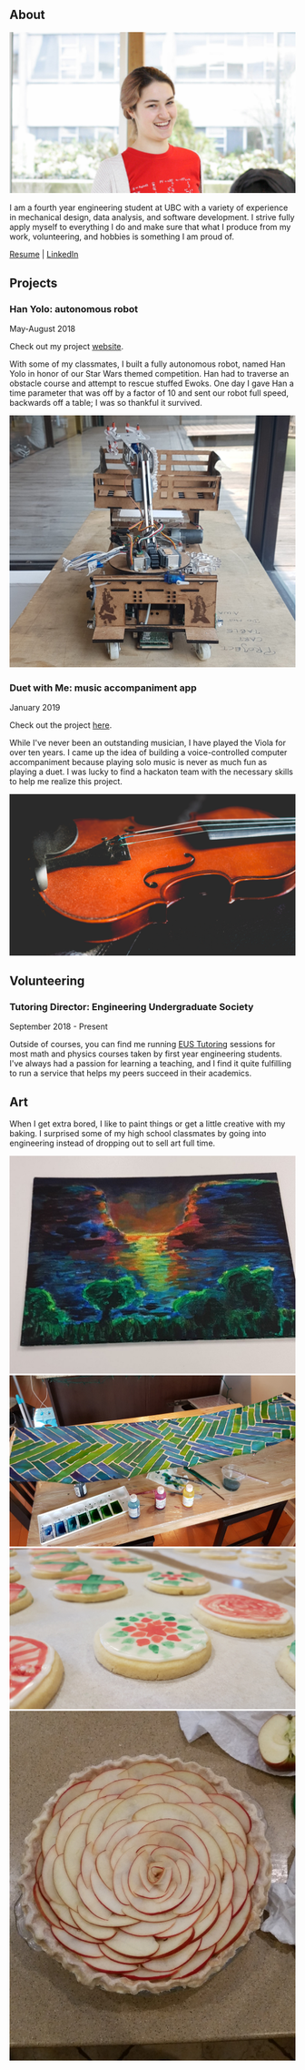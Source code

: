 ## About
![me](about.jpg)

I am a fourth year engineering student at UBC with a variety of experience in mechanical design, data analysis, and software development. I strive fully apply myself to everything I do and make sure that what I produce from my work, volunteering, and hobbies is something I am proud of.

[Resume](https://masottile.github.io/resume.pdf) | [LinkedIn](https://www.linkedin.com/in/masottile/)

## Projects
### Han Yolo: autonomous robot
May-August 2018

Check out my project [website](https://hanyolo-shootsfirst.github.io/).

With some of my classmates, I built a fully autonomous robot, named Han Yolo in honor of our Star Wars themed competition. Han had to traverse an obstacle course and attempt to rescue stuffed Ewoks. One day I gave Han a time parameter that was off by a factor of 10 and sent our robot full speed, backwards off a table; I was so thankful it survived.

![](hanyolo.jpg)

### Duet with Me: music accompaniment app
January 2019

Check out the project [here](https://devpost.com/software/duetwithme-fu9y5p).

While I've never been an outstanding musician, I have played the Viola for over ten years. I came up the idea of building a voice-controlled computer accompaniment because playing solo music is never as much fun as playing a duet. I was lucky to find a hackaton team with the necessary skills to help me realize this project.

![](viola.jpg)

## Volunteering
### Tutoring Director: Engineering Undergraduate Society
September 2018 - Present

Outside of courses, you can find me running [EUS Tutoring](https://ubcengineers.ca/tutoring) sessions for most math and physics courses taken by first year engineering students. I've always had a passion for learning a teaching, and I find it quite fulfilling to run a service that helps my peers succeed in their academics.

## Art
When I get extra bored, I like to paint things or get a little creative with my baking. I surprised some of my high school classmates by going into engineering instead of dropping out to sell art full time.

![](pni_paint.jpg)
![](green_scarf.jpg)
![](cookies.jpg)
![](pie.jpg)
